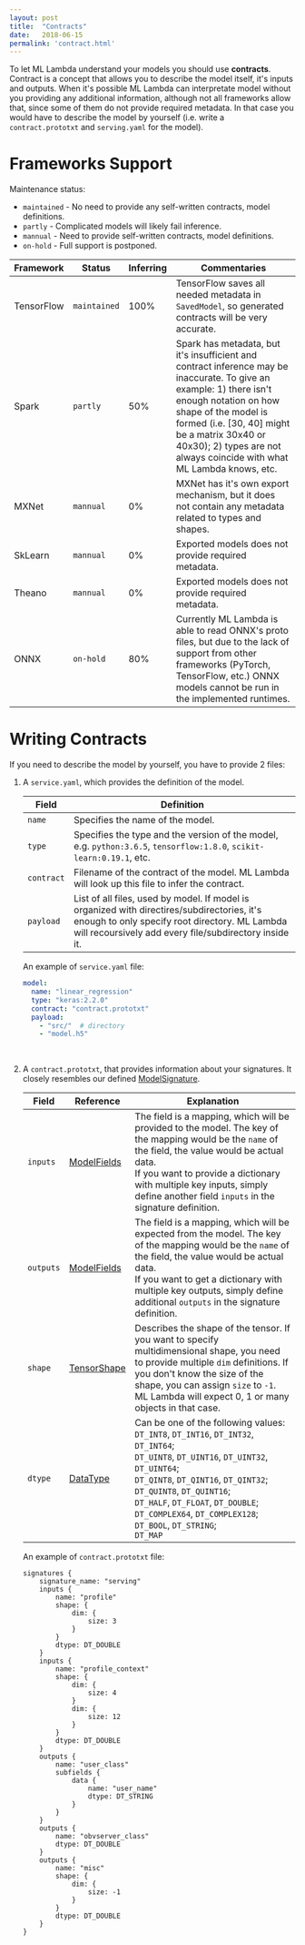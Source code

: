 ```yaml
---
layout: post
title:  "Contracts"
date:   2018-06-15
permalink: 'contract.html'
---
```


To let ML Lambda understand your models you should use __contracts__. Contract is a concept that allows you to describe the model itself, it's inputs and outputs. When it's possible ML Lambda can interpretate model without you providing any additional information, although not all frameworks allow that, since some of them do not provide required metadata. In that case you would have to describe the model by yourself (i.e. write a `contract.prototxt` and `serving.yaml` for the model).


# Frameworks Support

Maintenance status:
* `maintained` - No need to provide any self-written contracts, model definitions.
* `partly` - Complicated models will likely fail inference.
* `mannual` - Need to provide self-written contracts, model definitions.
* `on-hold` - Full support is postponed.

| Framework | Status | Inferring | Commentaries |
| ------- | ------ | --------- | ------------ |
| TensorFlow | `maintained` | 100% | TensorFlow saves all needed metadata in `SavedModel`, so generated contracts will be very accurate.  |
| Spark | `partly` | 50% | Spark has metadata, but it's insufficient and contract inference may be inaccurate. To give an example: 1) there isn't enough notation on how shape of the model is formed (i.e. [30, 40] might be a matrix 30x40 or 40x30); 2) types are not always coincide with what ML Lambda knows, etc. |
| MXNet | `mannual` | 0% | MXNet has it's own export mechanism, but it does not contain any metadata related to types and shapes. |
| SkLearn | `mannual` | 0% | Exported models does not provide required metadata. |
| Theano | `mannual` | 0% | Exported models does not provide required metadata. |
| ONNX | `on-hold` | 80% | Currently ML Lambda is able to read ONNX's proto files, but due to the lack of support from other frameworks (PyTorch, TensorFlow, etc.) ONNX models cannot be run in the implemented runtimes. | 

# Writing Contracts

If you need to describe the model by yourself, you have to provide 2 files:

1. A `service.yaml`, which provides the definition of the model.

	| Field | Definition |
	| ----- | ---------- |
	| `name` | Specifies the name of the model. |
	| `type` | Specifies the type and the version of the model, e.g. `python:3.6.5`, `tensorflow:1.8.0`, `scikit-learn:0.19.1`, etc. |
	| `contract` | Filename of the contract of the model. ML Lambda will look up this file to infer the contract. |
	| `payload` | List of all files, used by model. If model is organized with directires/subdirectories, it's enough to only specify root directory. ML Lambda will recoursively add every file/subdirectory inside it.  |


	An example of `service.yaml` file: 
	```yaml
    model:
      name: "linear_regression"
	  type: "keras:2.2.0"
      contract: "contract.prototxt"
      payload:
        - "src/"  # directory 
        - "model.h5"
	```
	<br>
	

2. A `contract.prototxt`, that provides information about your signatures. It closely resembles our defined [ModelSignature][github-model-signature].

	| Field | Reference | Explanation |
	| ----- | --------- | ---------- |
	| `inputs`| [ModelFields][github-model-field] | The field is a mapping, which will be provided to the model. The key of the mapping would be the `name` of the field, the value would be actual data.<br>If you want to provide a dictionary with multiple key inputs, simply define another field `inputs` in the signature definition. |
	| `outputs`| [ModelFields][github-model-field] | The field is a mapping, which will be expected from the model. The key of the mapping would be the `name` of the field, the value would be actual data.<br>If you want to get a dictionary with multiple key outputs, simply define additional `outputs` in the signature definition. |
	| `shape` | [TensorShape][github-tensor-shape] | Describes the shape of the tensor. If you want to specify multidimensional shape, you need to provide multiple `dim` definitions. If you don't know the size of the shape, you can assign `size` to `-1`. ML Lambda will expect 0, 1 or many objects in that case.|
	| `dtype` | [DataType][github-datatype] | Can be one of the following values:<br>`DT_INT8`, `DT_INT16`, `DT_INT32`, `DT_INT64`;<br>`DT_UINT8`, `DT_UINT16`, `DT_UINT32`, `DT_UINT64`;<br>`DT_QINT8`, `DT_QINT16`, `DT_QINT32`;<br>`DT_QUINT8`, `DT_QUINT16`;<br>`DT_HALF`, `DT_FLOAT`, `DT_DOUBLE`;<br>`DT_COMPLEX64`, `DT_COMPLEX128`;<br>`DT_BOOL`, `DT_STRING`;<br>`DT_MAP`

	An example of `contract.prototxt` file:
	```
	signatures {
		signature_name: "serving"
		inputs {
			name: "profile"
			shape: {
				dim: {
					size: 3
				}
			}
			dtype: DT_DOUBLE
		}
		inputs {
			name: "profile_context"
			shape: {
				dim: {
					size: 4
				}
				dim: {
					size: 12
				}
			}
			dtype: DT_DOUBLE
		}
		outputs {
			name: "user_class"
			subfields {
				data {
					name: "user_name"
					dtype: DT_STRING
				}
			}
		}
		outputs {
			name: "obvserver_class"
			dtype: DT_DOUBLE
		}
		outputs {
			name: "misc"
			shape: {
				dim: {
					size: -1
				}
			}
			dtype: DT_DOUBLE
		}
	}
	```

[github-model-signature]: https://github.com/Hydrospheredata/hydro-serving-protos/blob/master/src/hydro_serving_grpc/contract/model_signature.proto
[github-model-field]: https://github.com/Hydrospheredata/hydro-serving-protos/blob/master/src/hydro_serving_grpc/contract/model_field.proto
[github-tensor-shape]: https://github.com/Hydrospheredata/hydro-serving-protos/blob/master/src/hydro_serving_grpc/tf/tensor_shape.proto
[github-datatype]: https://github.com/Hydrospheredata/hydro-serving-protos/blob/master/src/hydro_serving_grpc/tf/types.proto
